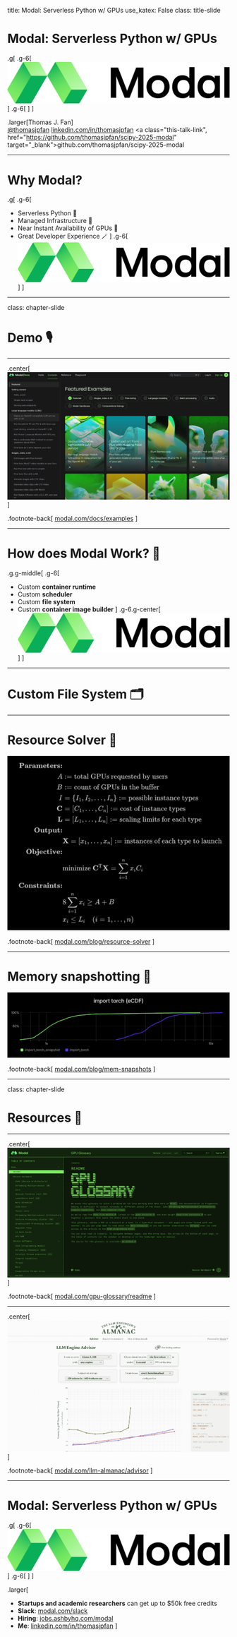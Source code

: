 title: Modal: Serverless Python w/ GPUs
use_katex: False
class: title-slide

# Modal: Serverless Python w/ GPUs

.g[
.g-6[
![](images/modal.png)
]
.g-6[
]
]

.larger[Thomas J. Fan]<br>
<a href="https://www.github.com/thomasjpfan" target="_blank" class="title-link"><span class="icon icon-github right-margin"></span>@thomasjpfan</a>
<a href="https://linkedin.com/in/thomasjpfan" target="_blank" class="this-talk-link">linkedin.com/in/thomasjpfan</a>
<a class="this-talk-link", href="https://github.com/thomasjpfan/scipy-2025-modal" target="_blank">github.com/thomasjpfan/scipy-2025-modal</a>

---

# Why Modal?

.g[
.g-6[
- Serverless Python 🐍
- Managed Infrastructure 📖
- Near Instant Availability of GPUs 🚀
- Great Developer Experience 🪄
]
.g-6[
![](images/modal.png)
]
]

---

class: chapter-slide

# Demo 🎙️

---

.center[
![:scale 95%](images/modal-docs.jpeg)
]

.footnote-back[
[modal.com/docs/examples](https://modal.com/docs/examples)
]

---

# How does Modal Work? 🧠

.g.g-middle[
.g-6[
- Custom **container runtime**
- Custom **scheduler**
- Custom **file system**
- Custom **container image builder**
]
.g-6.g-center[
![](images/modal.png)
]
]

---

# Custom File System 🗂️

---

# Resource Solver 🧮

![:scale 65%](images/constraints.png)

.footnote-back[
[modal.com/blog/resource-solver](https://modal.com/blog/resource-solver)
]

---

# Memory snapshotting 📸

![](images/snapshot.png)

.footnote-back[
[modal.com/blog/mem-snapshots](https://modal.com/blog/mem-snapshots)
]

---

class: chapter-slide

# Resources 📖

---

.center[
![:scale 90%](images/gpu-glossary.png)
]

.footnote-back[
[modal.com/gpu-glossary/readme](https://modal.com/gpu-glossary/readme)
]

---


.center[
![:scale 90%](images/llm-almanac.jpeg)
]

.footnote-back[
[modal.com/llm-almanac/advisor](https://modal.com/llm-almanac/advisor)
]

---

# Modal: Serverless Python w/ GPUs

.g[
.g-6[
![](images/modal.png)
]
.g-6[
]
]

.larger[

- **Startups and academic researchers** can get up to $50k free credits
- **Slack**: [modal.com/slack](https://modal.com/slack)
- **Hiring**: [jobs.ashbyhq.com/modal](https://jobs.ashbyhq.com/modal)
- **Me**: [linkedin.com/in/thomasjpfan](https://linkedin.com/in/thomasjpfan)
]
